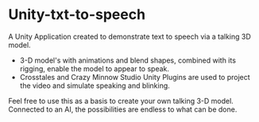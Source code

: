 # Unity-txt-to-speech

A Unity Application created to demonstrate text to speech via a talking 3D model.

- 3-D model's with animations and blend shapes, combined with its rigging, enable the model to appear to speak.
- Crosstales and Crazy Minnow Studio Unity Plugins are used to project the video and simulate speaking and blinking.

Feel free to use this as a basis to create your own talking 3-D model. Connected to an AI, the possibilities are endless to what can be done. 


